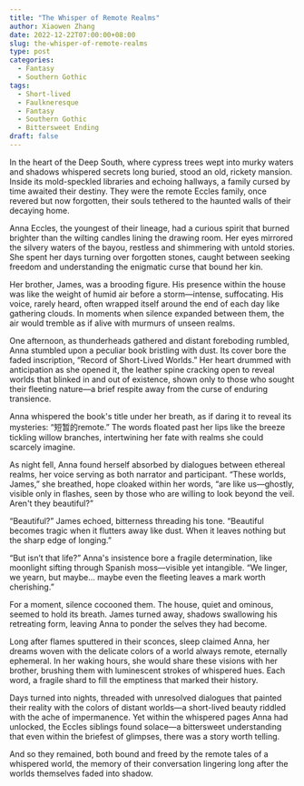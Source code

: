 ```yaml
---
title: "The Whisper of Remote Realms"
author: Xiaowen Zhang
date: 2022-12-22T07:00:00+08:00
slug: the-whisper-of-remote-realms
type: post
categories:
  - Fantasy
  - Southern Gothic
tags:
  - Short-lived
  - Faulkneresque
  - Fantasy
  - Southern Gothic
  - Bittersweet Ending
draft: false
---
```


In the heart of the Deep South, where cypress trees wept into murky waters and shadows whispered secrets long buried, stood an old, rickety mansion. Inside its mold-speckled libraries and echoing hallways, a family cursed by time awaited their destiny. They were the remote Eccles family, once revered but now forgotten, their souls tethered to the haunted walls of their decaying home. 

Anna Eccles, the youngest of their lineage, had a curious spirit that burned brighter than the wilting candles lining the drawing room. Her eyes mirrored the silvery waters of the bayou, restless and shimmering with untold stories. She spent her days turning over forgotten stones, caught between seeking freedom and understanding the enigmatic curse that bound her kin.

Her brother, James, was a brooding figure. His presence within the house was like the weight of humid air before a storm—intense, suffocating. His voice, rarely heard, often wrapped itself around the end of each day like gathering clouds. In moments when silence expanded between them, the air would tremble as if alive with murmurs of unseen realms.

One afternoon, as thunderheads gathered and distant foreboding rumbled, Anna stumbled upon a peculiar book bristling with dust. Its cover bore the faded inscription, “Record of Short-Lived Worlds.” Her heart drummed with anticipation as she opened it, the leather spine cracking open to reveal worlds that blinked in and out of existence, shown only to those who sought their fleeting nature—a brief respite away from the curse of enduring transience. 

Anna whispered the book's title under her breath, as if daring it to reveal its mysteries: “短暂的remote.” The words floated past her lips like the breeze tickling willow branches, intertwining her fate with realms she could scarcely imagine. 

As night fell, Anna found herself absorbed by dialogues between ethereal realms, her voice serving as both narrator and participant. “These worlds, James,” she breathed, hope cloaked within her words, “are like us—ghostly, visible only in flashes, seen by those who are willing to look beyond the veil. Aren't they beautiful?”

“Beautiful?” James echoed, bitterness threading his tone. “Beautiful becomes tragic when it flutters away like dust. When it leaves nothing but the sharp edge of longing.”

“But isn’t that life?” Anna's insistence bore a fragile determination, like moonlight sifting through Spanish moss—visible yet intangible. “We linger, we yearn, but maybe… maybe even the fleeting leaves a mark worth cherishing.”

For a moment, silence cocooned them. The house, quiet and ominous, seemed to hold its breath. James turned away, shadows swallowing his retreating form, leaving Anna to ponder the selves they had become.

Long after flames sputtered in their sconces, sleep claimed Anna, her dreams woven with the delicate colors of a world always remote, eternally ephemeral. In her waking hours, she would share these visions with her brother, brushing them with luminescent strokes of whispered hues. Each word, a fragile shard to fill the emptiness that marked their history.

Days turned into nights, threaded with unresolved dialogues that painted their reality with the colors of distant worlds—a short-lived beauty riddled with the ache of impermanence. Yet within the whispered pages Anna had unlocked, the Eccles siblings found solace—a bittersweet understanding that even within the briefest of glimpses, there was a story worth telling.

And so they remained, both bound and freed by the remote tales of a whispered world, the memory of their conversation lingering long after the worlds themselves faded into shadow. 